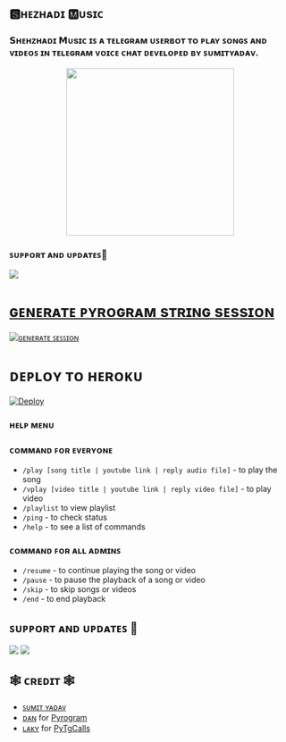  <h2 align="centre">🆂︎ʜᴇᴢʜᴀᴅɪ 🅼︎ᴜsɪᴄ</h2>

### 𝗦ʜᴇʜᴢʜᴀᴅɪ 𝗠ᴜsɪᴄ ɪꜱ ᴀ ᴛᴇʟᴇɢʀᴀᴍ ᴜꜱᴇʀʙᴏᴛ ᴛᴏ ᴘʟᴀʏ ꜱᴏɴɢꜱ ᴀɴᴅ ᴠɪᴅᴇᴏꜱ ɪɴ ᴛᴇʟᴇɢʀᴀᴍ ᴠᴏɪᴄᴇ ᴄʜᴀᴛ ᴅᴇᴠᴇʟᴏᴘᴇᴅ ʙʏ ꜱᴜᴍɪᴛʏᴀᴅᴀᴠ.

<p align="center"><a href="https://t.me/World_FriendShip_Zone"><img src="https://telegra.ph/file/46030a142f5bd7f03c948.jpg" width="300"></a></p>



### ꜱᴜᴘᴘᴏʀᴛ ᴀɴᴅ ᴜᴘᴅᴀᴛᴇꜱ🎑
<a href="https://t.me/World_FriendShip_Zone"><img src="https://img.shields.io/badge/Join-Group%20Support-blue.svg?style=for-the-badge&logo=Telegram">

# ɢᴇɴᴇʀᴀᴛᴇ ᴘʏʀᴏɢʀᴀᴍ sᴛʀɪɴɢ sᴇssɪᴏɴ

[![ɢᴇɴᴇʀᴀᴛᴇ ꜱᴇꜱꜱɪᴏɴ](https://img.shields.io/badge/repl.it-generateString-yellowgreen)](https://telegram.dog/hinata_Session_1Bot)


# ᴅᴇᴘʟᴏʏ ᴛᴏ ʜᴇʀᴏᴋᴜ

[![Deploy](https://www.herokucdn.com/deploy/button.svg)](https://heroku.com/deploy?template=https://github.com/Sumit9969/Shehzhadi-Music)

### ʜᴇʟᴘ ᴍᴇɴᴜ

### ᴄᴏᴍᴍᴀɴᴅ ꜰᴏʀ ᴇᴠᴇʀʏᴏɴᴇ
- `/play [song title | youtube link | reply audio file]` - to play the song
- `/vplay [video title | youtube link | reply video file]` - to play video
- `/playlist` to view playlist
- `/ping` - to check status
- `/help` - to see a list of commands

### ᴄᴏᴍᴍᴀɴᴅ ꜰᴏʀ ᴀʟʟ ᴀᴅᴍɪɴꜱ
- `/resume` - to continue playing the song or video
- `/pause` - to pause the playback of a song or video
- `/skip` - to skip songs or videos
- `/end` - to end playback
## ꜱᴜᴘᴘᴏʀᴛ ᴀɴᴅ ᴜᴘᴅᴀᴛᴇꜱ 🎑
<a href="https://t.me/Demon_Support_Group"><img src="https://img.shields.io/badge/Join-Group%20Support-blue.svg?style=for-the-badge&logo=Telegram"></a> <a href="https://t.me/Demon_Creators"><img src="https://img.shields.io/badge/Join-Updates%20Channel-blue.svg?style=for-the-badge&logo=Telegram"></a>

## 🕸 ᴄʀᴇᴅɪᴛ 🕸
- [ꜱᴜᴍɪᴛ ʏᴀᴅᴀᴠ](https://github.com/Sumit9969)
- [ᴅᴀɴ](https://github.com/delivrance) for [Pyrogram](https://github.com/pyrogram/pyrogram)
- [ʟᴀᴋʏ](https://github.com/Laky-64) for [PyTgCalls](https://github.com/pytgcalls/pytgcalls)
